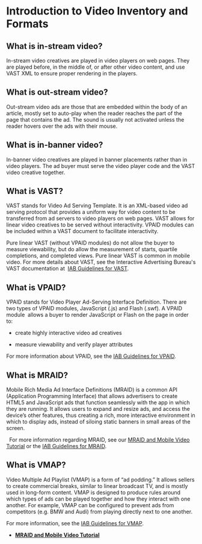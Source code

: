 # Introduction to Video Inventory and Formats

<div class="body">

<div class="section">

## What is in-stream video?

In-stream video creatives are played in video players on web pages. They
are played before, in the middle of, or after other video content, and
use VAST XML to ensure proper rendering in the players.

</div>

<div class="section">

## What is out-stream video?

Out-stream video ads are those that are embedded within the body of an
article, mostly set to auto-play when the reader reaches the part of the
page that contains the ad. The sound is usually not activated unless the
reader hovers over the ads with their mouse. 

</div>

<div class="section">

## What is in-banner video?

In-banner video creatives are played in banner placements rather than in
video players. The ad buyer must serve the video player code and the
VAST video creative together.

</div>

<div class="section">

## What is VAST?

VAST stands for Video Ad Serving Template. It is an XML-based video ad
serving protocol that provides a uniform way for video content to be
transferred from ad servers to video players on web pages. VAST allows
for linear video creatives to be served without interactivity. VPAID
modules can be included within a VAST document to facilitate
interactivity.

Pure linear VAST (without VPAID modules) do not allow the buyer to
measure viewability, but do allow the measurement of starts, quartile
completions, and completed views. Pure linear VAST is common in mobile
video. For more details about VAST, see the Interactive Advertising
Bureau's VAST documentation at 
<a href="http://www.iab.net/guidelines/508676/digitalvideo/vast"
class="xref" target="_blank">IAB Guidelines for VAST</a>.

</div>

<div class="section">

## What is VPAID?

<div class="p">

VPAID stands for Video Player Ad-Serving Interface Definition. There are
two types of VPAID modules, JavaScript (.js) and Flash (.swf). A VPAID
module  allows a buyer to render JavaScript or Flash on the page in
order to:

- create highly interactive video ad creatives

</div>

- measure viewability and verify player attributes

For more information about VPAID, see the
<a href="http://www.iab.net/vpaid" class="xref" target="_blank">IAB
Guidelines for VPAID</a>.

</div>

<div class="section">

## What is MRAID?

Mobile Rich Media Ad Interface Definitions (MRAID) is a common API
(Application Programming Interface) that allows advertisers to create
HTML5 and JavaScript ads that function seamlessly with the app in which
they are running. It allows users to expand and resize ads, and access
the device’s other features, thus creating a rich, more interactive
environment in which to display ads, instead of siloing static banners
in small areas of the screen.

  For more information regarding MRAID, see our
<a href="mraid-and-mobile-video-tutorial.html" class="xref">MRAID and
Mobile Video Tutorial</a> or
the <a href="http://www.iab.net/mraid" class="xref" target="_blank">IAB
Guidelines for MRAID</a>.

</div>

<div class="section">

## What is VMAP?

Video Multiple Ad Playlist (VMAP) is a form of “ad podding.” It allows
sellers to create commercial breaks, similar to linear broadcast TV, and
is mostly used in long-form content. VMAP is designed to produce rules
around which types of ads can be played together and how they interact
with one another. For example, VMAP can be configured to prevent ads
from competitors (e.g. BMW and Audi) from playing directly next to one
another.

For more information, see
the <a href="http://www.iab.net/guidelines/508676/digitalvideo/vsuite/vmap"
class="xref" target="_blank">IAB Guidelines for VMAP</a>.

</div>

</div>

<div class="related-links">

- **[MRAID and Mobile Video
  Tutorial](mraid-and-mobile-video-tutorial.html)**  

</div>
